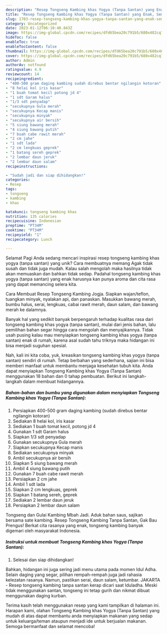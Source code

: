 ```yaml
---
description: "Resep Tongseng Kambing khas Yogya (Tanpa Santan) yang Enak, Sempurna"
title: "Resep Tongseng Kambing khas Yogya (Tanpa Santan) yang Enak, Sempurna"
slug: 1703-resep-tongseng-kambing-khas-yogya-tanpa-santan-yang-enak-sempurna
category: Uncategorized
date: 2023-01-12T06:10:40.843Z
image: https://img-global.cpcdn.com/recipes/dfd65bea20c791b5/680x482cq70/tongseng-kambing-khas-yogya-tanpa-santan-foto-resep-utama.jpg
hideToc: false
enableToc: true
enableTocContent: false
thumbnail: https://img-global.cpcdn.com/recipes/dfd65bea20c791b5/680x482cq70/tongseng-kambing-khas-yogya-tanpa-santan-foto-resep-utama.jpg
cover: https://img-global.cpcdn.com/recipes/dfd65bea20c791b5/680x482cq70/tongseng-kambing-khas-yogya-tanpa-santan-foto-resep-utama.jpg
author: Admin
authorAv: notfound
ratingvalue: 4.9
reviewcount: 14
recipeingredient:
- "400-500 gram daging kambing sudah direbus bentar ngilangin kotoran"
- "8 helai kol iris kasar"
- "1 buah tomat kecil potong jd 4"
- "1 sdt Garam halus"
- "1/3 sdt penyadap"
- "secukupnya Gula merah"
- "secukupnya Kecap manis"
- "secukupnya minyak"
- "secukupnya air bersih"
- "5 siung bawang merah"
- "4 siung bawang putih"
- "7 buah cabe rawit merah"
- "2 cm jahe"
- "1 sdt lada"
- "2 cm lengkuas geprek"
- "1 batang sereh geprek"
- "2 lembar daun jeruk"
- "2 lembar daun salam"
recipeinstructions:

- "Sudah jadi dan siap dihidangkan!"
categories:
- Resep
tags:
- tongseng
- kambing
- khas

katakunci: tongseng kambing khas 
nutrition: 135 calories
recipecuisine: Indonesian
preptime: "PT34M"
cooktime: "PT34M"
recipeyield: "1"
recipecategory: Lunch

---
```



Selamat Pagi Anda sedang mencari inspirasi resep tongseng kambing khas yogya (tanpa santan) yang unik? Cara membuatnya memang Agak tidak susah dan tidak juga mudah. Kalau salah mengolah maka hasilnya tidak akan memuaskan dan bahkan tidak sedap. Padahal tongseng kambing khas yogya (tanpa santan) yang enak harusnya kan punya aroma dan cita rasa yang dapat memancing selera kita.


Cara Membuat Resep Tongseng Kambing Jogja. Siapkan wajan/teflon, tuangkan minyak, nyalakan api, dan panaskan. Masukkan bawang merah, bumbu halus, serai, lengkuas, cabai rawit merah, daun salam, dan bawang merah ke dalamnya.

Banyak hal yang sedikit banyak berpengaruh terhadap kualitas rasa dari tongseng kambing khas yogya (tanpa santan), mulai dari jenis bahan, lalu pemilihan bahan segar hingga cara mengolah dan menyajikannya. Tidak usah pusing kalau mau menyiapkan tongseng kambing khas yogya (tanpa santan) enak di rumah, karena asal sudah tahu triknya maka hidangan ini bisa menjadi suguhan spesial.


Nah, kali ini kita coba, yuk, kreasikan tongseng kambing khas yogya (tanpa santan) sendiri di rumah. Tetap berbahan yang sederhana, sajian ini bisa memberi manfaat untuk membantu menjaga kesehatan tubuh kita. Anda dapat menyiapkan Tongseng Kambing khas Yogya (Tanpa Santan) menggunakan 18 bahan dan 0 tahap pembuatan. Berikut ini langkah-langkah dalam membuat hidangannya.

<!--inarticleads1-->

##### Bahan-bahan dan bumbu yang digunakan dalam menyiapkan Tongseng Kambing khas Yogya (Tanpa Santan):

1. Persiapkan 400-500 gram daging kambing (sudah direbus bentar ngilangin kotoran)
1. Sediakan 8 helai kol, iris kasar
1. Sediakan 1 buah tomat kecil, potong jd 4
1. Gunakan 1 sdt Garam halus
1. Siapkan 1/3 sdt penyadap
1. Gunakan secukupnya Gula merah
1. Siapkan secukupnya Kecap manis
1. Sediakan secukupnya minyak
1. Ambil secukupnya air bersih
1. Siapkan 5 siung bawang merah
1. Ambil 4 siung bawang putih
1. Gunakan 7 buah cabe rawit merah
1. Persiapkan 2 cm jahe
1. Ambil 1 sdt lada
1. Siapkan 2 cm lengkuas, geprek
1. Siapkan 1 batang sereh, geprek
1. Sediakan 2 lembar daun jeruk
1. Persiapkan 2 lembar daun salam


Tongseng dan Gulai Kambing Mbah Jadi. Aduk bahan saus, sajikan bersama sate kambing. Resep Tongseng Kambing Tanpa Santan, Gak Bau Prengus! Berkat cita rasanya yang enak, tongseng kambing banyak digemari oleh masyarakat Indonesia. 

<!--inarticleads2-->

##### Instruksi untuk membuat Tongseng Kambing khas Yogya (Tanpa Santan):


1. Selesai dan siap dihidangkan!

Bahkan, hidangan ini juga sering jadi menu utama pada momen Idul Adha. Selain daging yang segar, pilihan rempah-rempah juga jadi rahasia kelezatan rasanya. Namun, pastikan serai, daun salam, ketumbar. JAKARTA - Resep tongseng kambing tanpa santan kerap dicari saat Iduladha. Meski tidak menggunakan santan, tongseng ini tetap gurih dan nikmat dibuat menggunakan daging kurban. 

Terima kasih telah menggunakan resep yang kami tampilkan di halaman ini. Harapan kami, olahan Tongseng Kambing khas Yogya (Tanpa Santan) yang mudah di atas dapat membantu anda menyiapkan makanan yang sedap untuk keluarga/teman ataupun menjadi ide untuk berjualan makanan. Semoga bermanfaat dan selamat mencoba!
